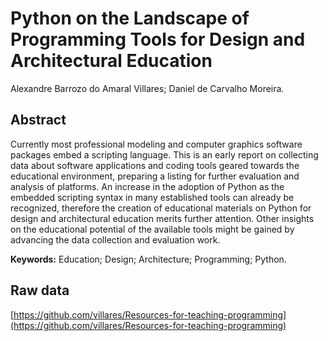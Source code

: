# Python on the Landscape of Programming Tools for Design and Architectural Education

Alexandre Barrozo do Amaral Villares; Daniel de Carvalho Moreira.

## Abstract
Currently most professional modeling and computer graphics software packages embed a scripting language. This is an early report on collecting data about software applications and coding tools geared towards the educational environment, preparing a listing for further evaluation and analysis of platforms. An increase in the adoption of Python as the embedded scripting syntax in many established tools can already be recognized, therefore the creation of educational materials on Python for design and architectural education merits further attention. Other insights on the educational potential of the available tools might be gained by advancing the data collection and evaluation work.

**Keywords:** Education; Design; Architecture; Programming; Python.

## Raw data

[https://github.com/villares/Resources-for-teaching-programming](https://github.com/villares/Resources-for-teaching-programming)
